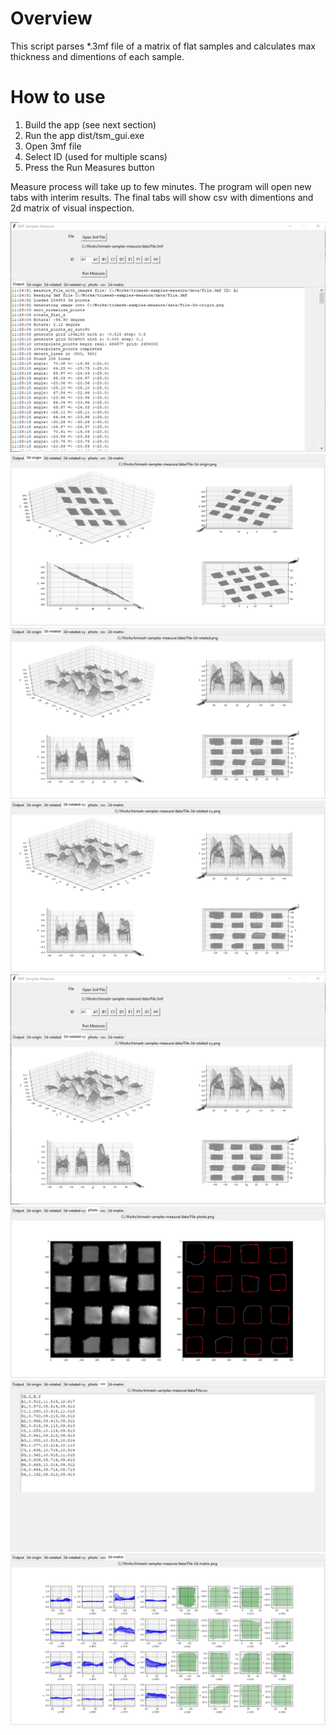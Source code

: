 
# Overview

This script parses *.3mf file of a matrix of flat samples and calculates max thickness and dimentions of each sample.

# How to use

1. Build the app (see next section)
2. Run the app dist/tsm_gui.exe
3. Open 3mf file 
4. Select ID (used for multiple scans)
5. Press the Run Measures button

Measure process will take up to few minutes. The program will open new tabs with interim results.
The final tabs will show csv with dimentions and 2d matrix of visual inspection.

![](images/gui-0.png)
![](images/gui-1.png)
![](images/gui-2.png)
![](images/gui-3.png)
![](images/gui-4.png)
![](images/gui-5.png)
![](images/gui-6.png)
![](images/gui-7.png)
